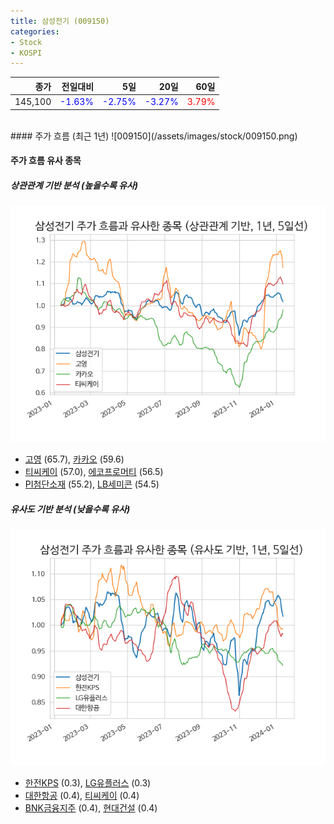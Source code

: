 ```yaml
---
title: 삼성전기 (009150)
categories:
- Stock
- KOSPI
---
```


|종가|전일대비|5일|20일|60일|
|---:|-------:|--:|---:|---:|
|145,100|<span style="color: blue">-1.63%</span>|<span style="color: blue">-2.75%</span>|<span style="color: blue">-3.27%</span>|<span style="color: red">3.79%</span>|

<!-- more -->
<br>
#### 주가 흐름 (최근 1년)
![009150](/assets/images/stock/009150.png)


#### 주가 흐름 유사 종목


##### 상관관계 기반 분석 (높을수록 유사)
![009150](/assets/images/stock/009150_corr.png)
- [고영](/098460/) (65.7), [카카오](/035720/) (59.6)
- [티씨케이](/064760/) (57.0), [에코프로머티](/450080/) (56.5)
- [PI첨단소재](/178920/) (55.2), [LB세미콘](/061970/) (54.5)


##### 유사도 기반 분석 (낮을수록 유사)	
![009150](/assets/images/stock/009150_sim.png)
- [한전KPS](/051600/) (0.3), [LG유플러스](/032640/) (0.3)
- [대한항공](/003490/) (0.4), [티씨케이](/064760/) (0.4)
- [BNK금융지주](/138930/) (0.4), [현대건설](/000720/) (0.4)